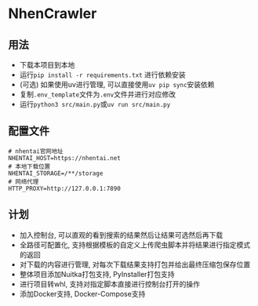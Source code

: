 # NhenCrawler

## 用法
- 下载本项目到本地
- 运行`pip install -r requirements.txt` 进行依赖安装
- (可选) 如果使用uv进行管理, 可以直接使用`uv pip sync`安装依赖
- 复制`.env_template`文件为`.env`文件并进行对应修改
- 运行`python3 src/main.py`或`uv run src/main.py`

## 配置文件
```
# nhentai官网地址
NHENTAI_HOST=https://nhentai.net
# 本地下载位置
NHENTAI_STORAGE=/**/storage
# 网络代理
HTTP_PROXY=http://127.0.0.1:7890
```

## 计划

- 加入控制台, 可以直观的看到搜索的结果然后让结果可选然后再下载
- 全路径可配置化, 支持根据模板的自定义上传爬虫脚本并将结果进行指定模式的返回
- 对下载的内容进行管理, 对每次下载结果支持打包并给出最终压缩包保存位置
- 整体项目添加Nuitka打包支持, PyInstaller打包支持
- 进行项目转whl, 支持对指定脚本直接进行控制台打开的操作
- 添加Docker支持, Docker-Compose支持